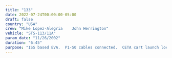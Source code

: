 ```yaml
---
title: "133"
date: 2022-07-24T00:00:00-05:00
draft: false
country: "USA"
crew: "Mike Lopez-Alegria    John Herrington"
vehicle: "STS-113/11A"
param_date: "11/26/2002"
duration: "6:45"
purpose: "ISS based EVA.  P1-S0 cables connected.  CETA cart launch locks released.  P1 drag link stowed.   Spool positioning devices (SPD) installed.  Wireless external transceiver assy (WETA) installed on Node 1 for EVA helmet video. "
---
```

